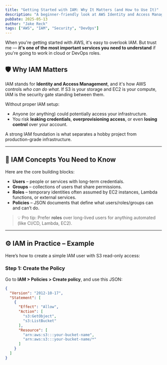 ```yaml
---
title: "Getting Started with IAM: Why It Matters (and How to Use It)"
description: "A beginner-friendly look at AWS Identity and Access Management (IAM) and why it's critical for cloud security."
pubDate: 2025-05-13
author: "Jake Reck"
tags: ["AWS", "IAM", "Security", "DevOps"]
---
```


When you're getting started with AWS, it's easy to overlook IAM. But trust me — **it's one of the most important services you need to understand** if you're going to work in cloud or DevOps roles.

## 🛡️ Why IAM Matters

IAM stands for **Identity and Access Management**, and it's how AWS controls *who can do what*. If S3 is your storage and EC2 is your compute, IAM is the security gate standing between them.

Without proper IAM setup:
- Anyone (or anything) could potentially access your infrastructure.
- You risk **leaking credentials**, **overprovisioning access**, or even **losing control** over your account.

A strong IAM foundation is what separates a hobby project from production-grade infrastructure.

---

## 🔐 IAM Concepts You Need to Know

Here are the core building blocks:

- **Users** – people or services with long-term credentials.
- **Groups** – collections of users that share permissions.
- **Roles** – temporary identities often assumed by EC2 instances, Lambda functions, or external services.
- **Policies** – JSON documents that define what users/roles/groups can and can’t do.

> 💡 Pro tip: Prefer **roles** over long-lived users for anything automated (like CI/CD, Lambda, EC2).

---

## ⚙️ IAM in Practice – Example

Here’s how to create a simple IAM user with S3 read-only access:

### Step 1: Create the Policy

Go to **IAM > Policies > Create policy**, and use this JSON:

```json
{
  "Version": "2012-10-17",
  "Statement": [
    {
      "Effect": "Allow",
      "Action": [
        "s3:GetObject",
        "s3:ListBucket"
      ],
      "Resource": [
        "arn:aws:s3:::your-bucket-name",
        "arn:aws:s3:::your-bucket-name/*"
      ]
    }
  ]
}
